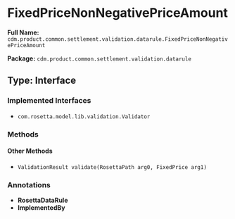 # FixedPriceNonNegativePriceAmount

**Full Name:** `cdm.product.common.settlement.validation.datarule.FixedPriceNonNegativePriceAmount`

**Package:** `cdm.product.common.settlement.validation.datarule`

## Type: Interface

### Implemented Interfaces

- `com.rosetta.model.lib.validation.Validator`

### Methods

#### Other Methods

- `ValidationResult validate(RosettaPath arg0, FixedPrice arg1)`

### Annotations

- **RosettaDataRule**
- **ImplementedBy**

